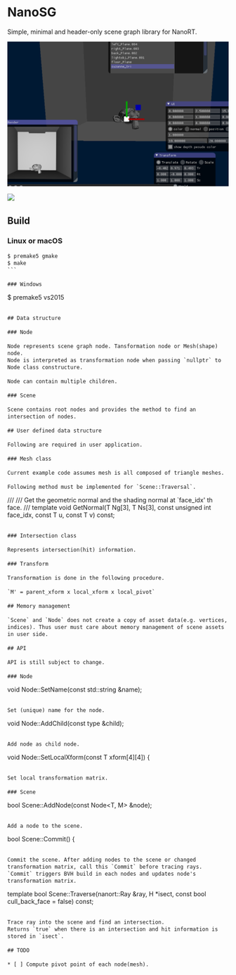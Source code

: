 # NanoSG

Simple, minimal and header-only scene graph library for NanoRT.

![](images/nanosg-demo.png)

![](https://giphy.com/gifs/nanosg-l3JDO29fMFndyObHW)

## Build

### Linux or macOS

````
$ premake5 gmake
$ make
```

### Windows

````
$ premake5 vs2015
```

## Data structure

### Node

Node represents scene graph node. Tansformation node or Mesh(shape) node.
Node is interpreted as transformation node when passing `nullptr` to Node class constructure.

Node can contain multiple children.

### Scene

Scene contains root nodes and provides the method to find an intersection of nodes.

## User defined data structure

Following are required in user application.

### Mesh class

Current example code assumes mesh is all composed of triangle meshes.

Following method must be implemented for `Scene::Traversal`.

```
///
/// Get the geometric normal and the shading normal at `face_idx' th face.
///
template<typename T>
void GetNormal(T Ng[3], T Ns[3], const unsigned int face_idx, const T u, const T v) const;
```

### Intersection class

Represents intersection(hit) information.

### Transform

Transformation is done in the following procedure.

`M' = parent_xform x local_xform x local_pivot`

## Memory management

`Scene` and `Node` does not create a copy of asset data(e.g. vertices, indices). Thus user must care about memory management of scene assets in user side.

## API

API is still subject to change.

### Node

```
void Node::SetName(const std::string &name);
```

Set (unique) name for the node.

```
void Node::AddChild(const type &child);
```

Add node as child node.

```
void Node::SetLocalXform(const T xform[4][4]) {
```

Set local transformation matrix.

### Scene

```
bool Scene::AddNode(const Node<T, M> &node);
```

Add a node to the scene.

```
bool Scene::Commit() {
```

Commit the scene. After adding nodes to the scene or changed transformation matrix, call this `Commit` before tracing rays.
`Commit` triggers BVH build in each nodes and updates node's transformation matrix.

```
template<class H>
bool Scene::Traverse(nanort::Ray<T> &ray, H *isect, const bool cull_back_face = false) const;
```

Trace ray into the scene and find an intersection.
Returns `true` when there is an intersection and hit information is stored in `isect`.

## TODO

* [ ] Compute pivot point of each node(mesh).
